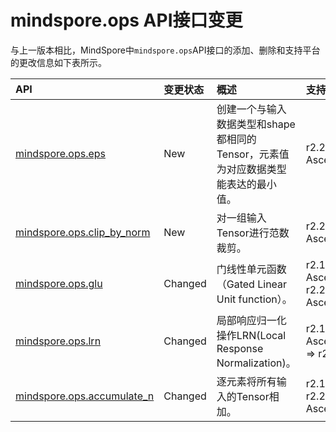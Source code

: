 # mindspore.ops API接口变更

与上一版本相比，MindSpore中`mindspore.ops`API接口的添加、删除和支持平台的更改信息如下表所示。

|API|变更状态|概述|支持平台|类别|
|:----|:----|:----|:----|:----|
[mindspore.ops.eps](https://mindspore.cn/docs/zh-CN/r2.2/api_python/ops/mindspore.ops.eps.html#mindspore.ops.eps)|New|创建一个与输入数据类型和shape都相同的Tensor，元素值为对应数据类型能表达的最小值。|r2.2: Ascend/GPU/CPU|Tensor创建|
[mindspore.ops.clip_by_norm](https://mindspore.cn/docs/zh-CN/r2.2/api_python/ops/mindspore.ops.clip_by_norm.html#mindspore.ops.clip_by_norm)|New|对一组输入Tensor进行范数裁剪。|r2.2: Ascend/GPU/CPU|梯度剪裁|
[mindspore.ops.glu](https://mindspore.cn/docs/zh-CN/r2.2/api_python/ops/mindspore.ops.glu.html#mindspore.ops.glu)|Changed|门线性单元函数（Gated Linear Unit function）。|r2.1: Ascend/CPU => r2.2: Ascend/GPU/CPU|激活函数|
[mindspore.ops.lrn](https://mindspore.cn/docs/zh-CN/r2.2/api_python/ops/mindspore.ops.lrn.html#mindspore.ops.lrn)|Changed|局部响应归一化操作LRN(Local Response Normalization)。|r2.1: Ascend/GPU/CPU => r2.2: GPU/CPU|神经网络|
[mindspore.ops.accumulate_n](https://mindspore.cn/docs/zh-CN/r2.2/api_python/ops/mindspore.ops.accumulate_n.html#mindspore.ops.accumulate_n)|Changed|逐元素将所有输入的Tensor相加。|r2.1: Ascend => r2.2: Ascend/GPU|逐元素运算|
